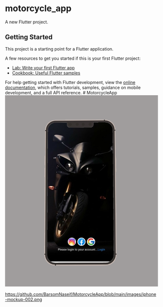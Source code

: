 # motorcycle_app

A new Flutter project.

## Getting Started

This project is a starting point for a Flutter application.

A few resources to get you started if this is your first Flutter project:

- [Lab: Write your first Flutter app](https://docs.flutter.dev/get-started/codelab)
- [Cookbook: Useful Flutter samples](https://docs.flutter.dev/cookbook)

For help getting started with Flutter development, view the
[online documentation](https://docs.flutter.dev/), which offers tutorials,
samples, guidance on mobile development, and a full API reference.
#   M o t o r c y c l e A p p 
 
 <img src="images/iphone-mockup-002.png" />

https://github.com/BarsomNaseif/MotorcycleApp/blob/main/images/iphone-mockup-002.png
